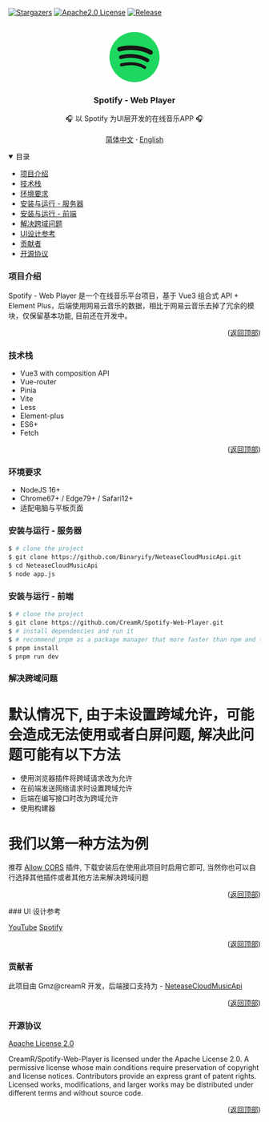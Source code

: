 <a name="readme-top"></a>

[![Stargazers][stars-shield]][stars-url]
[![Apache2.0 License][license-shield]][license-url]
[![Release][release-shield]][release-url]

<!-- PROJECT LOGO -->
<br />
<div align="center">
  <a href="https://github.com/CreamR/Spotify-Web-Player">
    <img src="/public/logo.svg" alt="Logo" width="100" height="100">
  </a>

  <h3 align="center">Spotify - Web Player</h3>

  <p align="center">
    🎧 以 Spotify 为UI层开发的在线音乐APP 🎧
    <br />
    <br />
    <a href="https://github.com/CreamR/Spotify-Web-Player/blob/master/README.md">简体中文</a>
     <strong> · </strong>
    <a href="https://github.com/CreamR/Spotify-Web-Player/blob/master/README-EN.md">English</a>
  </p>
</div>

<!-- TABLE OF CONTENTS -->
<details open>
  <summary>目录</summary>
  <ul>
    <li><a href="#项目介绍">项目介绍</a> </li>
    <li><a href="#技术栈">技术栈</a></li>
    <li><a href="#环境要求">环境要求</a></li>
    <li><a href="#安装与运行 - 服务器">安装与运行 - 服务器</a></li>
    <li><a href="#安装与运行 - 前端">安装与运行 - 前端</a></li>
    <li><a href="#解决跨域问题">解决跨域问题</a></li>
    <li><a href="#UI设计参考">UI设计参考</a></li>
    <li><a href="#贡献者">贡献者</a></li>
    <li><a href="#开源协议">开源协议</a></li>
  </ul>
</details>

<!-- ABOUT THE PROJECT -->

### 项目介绍

<!-- 项目图片部分 -->

Spotify - Web Player 是一个在线音乐平台项目，基于 Vue3 组合式 API + Element Plus，后端使用网易云音乐的数据，相比于网易云音乐去掉了冗余的模块，仅保留基本功能, 目前还在开发中。

<p align="right">(<a href="#readme-top">返回顶部</a>)</p>

### 技术栈

- Vue3 with composition API
- Vue-router
- Pinia
- Vite
- Less
- Element-plus
- ES6+
- Fetch

<p align="right">(<a href="#readme-top">返回顶部</a>)</p>

<!-- GETTING STARTED -->

### 环境要求

- NodeJS 16+
- Chrome67+ / Edge79+ / Safari12+
- 适配电脑与平板页面

### 安装与运行 - 服务器

```sh
$ # clone the project
$ git clone https://github.com/Binaryify/NeteaseCloudMusicApi.git
$ cd NeteaseCloudMusicApi
$ node app.js
```

### 安装与运行 - 前端

```sh
$ # clone the project
$ git clone https://github.com/CreamR/Spotify-Web-Player.git
$ # install dependencies and run it
$ # recommend pnpm as a package manager that more faster than npm and the grammar is similar with npm
$ pnpm install
$ pnpm run dev
```

### 解决跨域问题

# 默认情况下, 由于未设置跨域允许，可能会造成无法使用或者白屏问题, 解决此问题可能有以下方法

- 使用浏览器插件将跨域请求改为允许
- 在前端发送网络请求时设置跨域允许
- 后端在编写接口时改为跨域允许
- 使用构建器

# 我们以第一种方法为例

推荐 [Allow CORS](https://chrome.google.com/webstore/detail/allow-cors-access-control/lhobafahddgcelffkeicbaginigeejlf) 插件, 下载安装后在使用此项目时启用它即可, 当然你也可以自行选择其他插件或者其他方法来解决跨域问题

<p align="right">(<a href="#readme-top">返回顶部</a>)</p>
### UI 设计参考

[YouTube](https://www.youtube.com)
[Spotify](https://www.spotify.com/)

<p align="right">(<a href="#readme-top">返回顶部</a>)</p>

### 贡献者

此项目由 Gmz@creamR 开发，后端接口支持为 - [NeteaseCloudMusicApi](https://github.com/Binaryify/NeteaseCloudMusicApi)

<p align="right">(<a href="#readme-top">返回顶部</a>)</p>

<!-- LICENSE -->

### 开源协议

[Apache License 2.0](https://github.com/CreamR/Spotify-Web-Player/blob/master/LICENSE)

CreamR/Spotify-Web-Player is licensed under the Apache License 2.0. A permissive license whose main conditions require preservation of copyright and license notices. Contributors provide an express grant of patent rights. Licensed works, modifications, and larger works may be distributed under different terms and without source code.

<p align="right">(<a href="#readme-top">返回顶部</a>)</p>

[stars-shield]: https://img.shields.io/github/stars/creamR/Spotify-Web-Player?style=for-the-badge
[stars-url]: https://github.com/CreamR/Spotify-Web-Player/stargazers
[license-shield]: https://img.shields.io/hexpm/l/apa?style=for-the-badge
[license-url]: https://github.com/CreamR/Spotify-Web-Player/blob/master/LICENSE
[release-shield]: https://img.shields.io/github/v/release/creamR/spotify-web-player?style=for-the-badge
[release-url]: https://github.com/CreamR/Spotify-Web-Player/releases/tag
